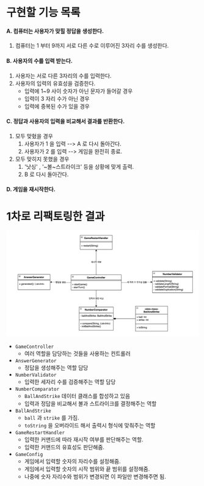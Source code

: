 # 구현할 기능 목록

#### A. 컴퓨터는 사용자가 맞힐 정답을 생성한다.

1. 컴퓨터는 1 부터 9까지 서로 다른 수로 이루어진 3자리 수를 생성한다.

#### B. 사용자의 수를 입력 받는다.

1. 사용자는 서로 다른 3자리의 수를 입력한다.
2. 사용자의 입력의 유효성을 검증한다.
    * 입력에 1~9 사이 숫자가 아닌 문자가 들어갈 경우
    * 입력이 3 자리 수가 아닌 경우
    * 입력에 중복된 수가 있을 경우

#### C. 정답과 사용자의 입력을 비교해서 결과를 반환한다.

1. 모두 맞혔을 경우
    1. 사용자가 1 을 입력 --> A 로 다시 돌아간다.
    2. 사용자가 2 를 입력 --> 게임을 완전히 종료.
2. 모두 맞히지 못했을 경우
    1. '낫싱' , '~볼~스트라이크' 등을 상황에 맞게 출력.
    2. B 로 다시 돌아간다.

#### D. 게임을 재시작한다.

# 1차로 리팩토링한 결과

![img.png](refactoring_ver1.png)

* `GameController`
    * 여러 역할을 담당하는 것들을 사용하는 컨트롤러
* `AnswerGenerator`
    * 정답을 생성해주는 역할 담당
* `NumberValidator`
    * 입력한 세자리 수를 검증해주는 역할 담당
* `NumberComparator`
    * `BallAndStrike` 데이터 클래스를 합성하고 있음
    * 입력과 정답을 비교해서 볼과 스트라이크를 결정해주는 역할
* `BallAndStrike`
    * `ball` 과 `strike` 를 가짐.
    * `toString` 을 오버라이드 해서 출력시 형식에 맞춰주는 역할
* `GameRestartHandler`
    * 입력한 커맨드에 따라 재시작 여부를 판단해주는 역할.
    * 입력한 커맨드의 유효성도 판단해줌.
* `GameConfig`
    * 게임에서 입력할 숫자의 자리수를 설정해줌.
    * 게임에서 입력할 숫자의 시작 범위와 끝 범위를 설정해줌.
    * 나중에 숫자 자리수와 범위가 변경되면 이 파일만 변경해주면 됨.